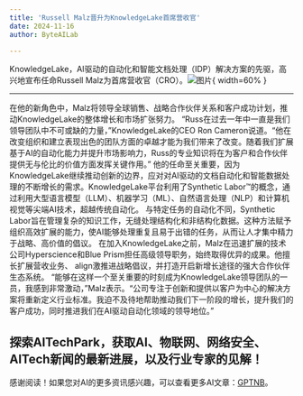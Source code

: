 ```yaml
---
title: 'Russell Malz晋升为KnowledgeLake首席营收官'
date: 2024-11-16
author: ByteAILab

---
```


KnowledgeLake，AI驱动的自动化和智能文档处理（IDP）解决方案的先驱，高兴地宣布任命Russell Malz为首席营收官（CRO）。![图片](https://ai-techpark.com/wp-content/uploads/2024/11/Russell-960x540.jpg){ width=60% }

---
在他的新角色中，Malz将领导全球销售、战略合作伙伴关系和客户成功计划，推动KnowledgeLake的整体增长和市场扩张努力。
“Russ在过去一年中一直是我们领导团队中不可或缺的力量，”KnowledgeLake的CEO Ron Cameron说道。“他在改变组织和建立表现出色的团队方面的卓越才能为我们带来了改变。随着我们扩展基于AI的自动化能力并提升市场影响力，Russ的专业知识将在为客户和合作伙伴提供无与伦比的价值方面发挥关键作用。”
他的任命至关重要，因为KnowledgeLake继续推动创新的边界，应对对AI驱动的文档自动化和智能数据处理的不断增长的需求。KnowledgeLake平台利用了Synthetic Labor™的概念，通过利用大型语言模型（LLM）、机器学习（ML）、自然语言处理（NLP）和计算机视觉等尖端AI技术，超越传统自动化。
与特定任务的自动化不同，Synthetic Labor旨在管理复杂的知识工作，无缝处理结构化和非结构化数据。这种方法赋予组织高效扩展的能力，使AI能够处理重复且易于出错的任务，从而让人才集中精力于战略、高价值的倡议。
在加入KnowledgeLake之前，Malz在迅速扩展的技术公司Hyperscience和Blue Prism担任高级领导职务，始终取得优异的成果。他擅长扩展营收业务、 align激推进战略倡议，并打造开启新增长途径的强大合作伙伴生态系统。
“能够在这样一个至关重要的时刻成为KnowledgeLake领导团队的一员，我感到非常激动，”Malz表示。“公司专注于创新和提供以客户为中心的解决方案将重新定义行业标准。我迫不及待地帮助推动我们下一阶段的增长，提升我们的客户成功，同时推进我们在AI驱动自动化领域的领导地位。”

探索AITechPark，获取AI、物联网、网络安全、AITech新闻的最新进展，以及行业专家的见解！
---
感谢阅读！如果您对AI的更多资讯感兴趣，可以查看更多AI文章：[GPTNB](https://gptnb.com)。